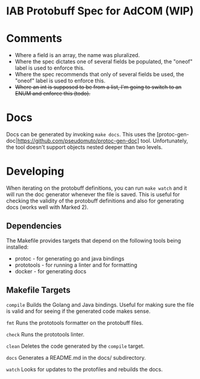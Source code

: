 # IAB Protobuff Spec for AdCOM (WIP)

# Comments
* Where a field is an array, the name was pluralized.
* Where the spec dictates one of several fields be populated, the "oneof" label is used to enforce this.
* Where the spec recommends that only of several fields be used, the "oneof" label is used to enforce this.
* ~~Where an int is supposed to be from a list, I'm going to switch to an ENUM and enforce this (todo).~~

# Docs
Docs can be generated by invoking `make docs`. This uses the [protoc-gen-doc|https://github.com/pseudomuto/protoc-gen-doc] tool. Unfortunately, the tool doesn't support objects nested deeper than two levels.

# Developing
When iterating on the protobuff definitions, you can run `make watch` and it will run the doc generator whenever the file is saved. This is useful for checking the validity of the protobuff definitions and also for generating docs (works well with Marked 2).

## Dependencies
The Makefile provides targets that depend on the following tools being installed:
* protoc - for generating go and java bindings
* prototools - for running a linter and for formatting
* docker - for generating docs

## Makefile Targets

```compile```
Builds the Golang and Java bindings. Useful for making sure the file is valid and for seeing if the generated code makes sense.

```fmt```
Runs the prototools formatter on the protobuff files.

```check```
Runs the prototools linter.

```clean```
Deletes the code generated by the ```compile``` target.

```docs```
Generates a README.md in the docs/ subdirectory.

```watch```
Looks for updates to the protofiles and rebuilds the docs.
